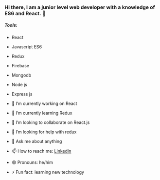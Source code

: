 ### Hi there, I am a junior level web developer with a knowledge of ES6 and React. 👋
##### Tools:
- React
- Javascript ES6
- Redux
- Firebase
- Mongodb
- Node js
- Express js


- 🔭 I’m currently working on React
- 🌱 I’m currently learning Redux
- 👯 I’m looking to collaborate on React.js
- 🤔 I’m looking for help with redux
- 💬 Ask me about anything
- 📫 How to reach me: [LinkedIn](https://www.linkedin.com/in/rakibur74/)
- 😄 Pronouns: he/him
- ⚡ Fun fact: learning new technology

